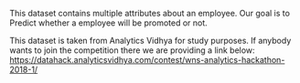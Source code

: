This dataset contains multiple attributes about an employee.
Our goal is to Predict whether a employee will be promoted or not.

This dataset is taken from Analytics Vidhya for study purposes.
If anybody wants to join the competition there we are providing a link below:
https://datahack.analyticsvidhya.com/contest/wns-analytics-hackathon-2018-1/